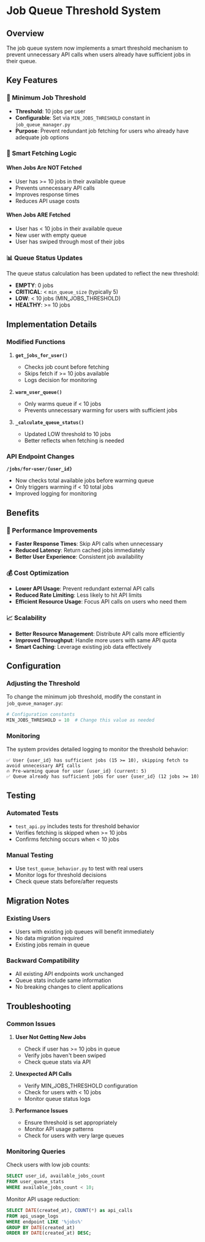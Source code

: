 # Job Queue Threshold System

## Overview

The job queue system now implements a smart threshold mechanism to prevent unnecessary API calls when users already have sufficient jobs in their queue.

## Key Features

### 🎯 Minimum Job Threshold
- **Threshold**: 10 jobs per user
- **Configurable**: Set via `MIN_JOBS_THRESHOLD` constant in `job_queue_manager.py`
- **Purpose**: Prevent redundant job fetching for users who already have adequate job options

### 🚀 Smart Fetching Logic

#### When Jobs Are NOT Fetched
- User has >= 10 jobs in their available queue
- Prevents unnecessary API calls
- Improves response times
- Reduces API usage costs

#### When Jobs ARE Fetched
- User has < 10 jobs in their available queue
- New user with empty queue
- User has swiped through most of their jobs

### 📊 Queue Status Updates

The queue status calculation has been updated to reflect the new threshold:

- **EMPTY**: 0 jobs
- **CRITICAL**: < `min_queue_size` (typically 5)
- **LOW**: < 10 jobs (MIN_JOBS_THRESHOLD)
- **HEALTHY**: >= 10 jobs

## Implementation Details

### Modified Functions

1. **`get_jobs_for_user()`**
   - Checks job count before fetching
   - Skips fetch if >= 10 jobs available
   - Logs decision for monitoring

2. **`warm_user_queue()`**
   - Only warms queue if < 10 jobs
   - Prevents unnecessary warming for users with sufficient jobs

3. **`_calculate_queue_status()`**
   - Updated LOW threshold to 10 jobs
   - Better reflects when fetching is needed

### API Endpoint Changes

**`/jobs/for-user/{user_id}`**
- Now checks total available jobs before warming queue
- Only triggers warming if < 10 total jobs
- Improved logging for monitoring

## Benefits

### 🔧 Performance Improvements
- **Faster Response Times**: Skip API calls when unnecessary
- **Reduced Latency**: Return cached jobs immediately
- **Better User Experience**: Consistent job availability

### 💰 Cost Optimization
- **Lower API Usage**: Prevent redundant external API calls
- **Reduced Rate Limiting**: Less likely to hit API limits
- **Efficient Resource Usage**: Focus API calls on users who need them

### 📈 Scalability
- **Better Resource Management**: Distribute API calls more efficiently
- **Improved Throughput**: Handle more users with same API quota
- **Smart Caching**: Leverage existing job data effectively

## Configuration

### Adjusting the Threshold

To change the minimum job threshold, modify the constant in `job_queue_manager.py`:

```python
# Configuration constants
MIN_JOBS_THRESHOLD = 10  # Change this value as needed
```

### Monitoring

The system provides detailed logging to monitor the threshold behavior:

```
✅ User {user_id} has sufficient jobs (15 >= 10), skipping fetch to avoid unnecessary API calls
🔥 Pre-warming queue for user {user_id} (current: 5)
✅ Queue already has sufficient jobs for user {user_id} (12 jobs >= 10)
```

## Testing

### Automated Tests
- `test_api.py` includes tests for threshold behavior
- Verifies fetching is skipped when >= 10 jobs
- Confirms fetching occurs when < 10 jobs

### Manual Testing
- Use `test_queue_behavior.py` to test with real users
- Monitor logs for threshold decisions
- Check queue stats before/after requests

## Migration Notes

### Existing Users
- Users with existing job queues will benefit immediately
- No data migration required
- Existing jobs remain in queue

### Backward Compatibility
- All existing API endpoints work unchanged
- Queue stats include same information
- No breaking changes to client applications

## Troubleshooting

### Common Issues

1. **User Not Getting New Jobs**
   - Check if user has >= 10 jobs in queue
   - Verify jobs haven't been swiped
   - Check queue stats via API

2. **Unexpected API Calls**
   - Verify MIN_JOBS_THRESHOLD configuration
   - Check for users with < 10 jobs
   - Monitor queue status logs

3. **Performance Issues**
   - Ensure threshold is set appropriately
   - Monitor API usage patterns
   - Check for users with very large queues

### Monitoring Queries

Check users with low job counts:
```sql
SELECT user_id, available_jobs_count 
FROM user_queue_stats 
WHERE available_jobs_count < 10;
```

Monitor API usage reduction:
```sql
SELECT DATE(created_at), COUNT(*) as api_calls
FROM api_usage_logs 
WHERE endpoint LIKE '%jobs%'
GROUP BY DATE(created_at)
ORDER BY DATE(created_at) DESC;
```
